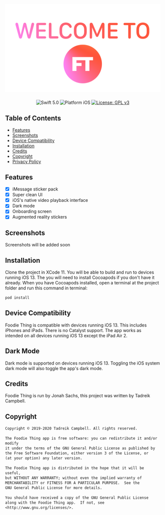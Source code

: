 ![Foodie Thing](Welcome.png)
==========

<p align="center">
<img src="https://img.shields.io/badge/Swift-5.0-orange.svg" alt="Swift 5.0"/>
<img src="https://img.shields.io/badge/platform-iOS-lightgrey.svg" alt="Platform iOS"/>
<a href="/LICENSE">
<img src="https://img.shields.io/badge/License-GPLv3-blue.svg" alt="License: GPL v3"/>
</a>
</p>



## Table of Contents

- [Features](#features)
- [Screenshots](#screenshots)
- [Device Compatibility](#device-compatibility)
- [Installation](#installation)
- [Credits](#credits)
- [Copyright](#copyright)
- [Privacy Policy](privacy_policy.md)

## Features

- [x] iMessage sticker pack
- [x] Super clean UI
- [x] iOS's native video playback interface
- [x] Dark mode
- [x] Onboarding screen
- [x] Augmented reality stickers

## Screenshots

Screenshots will be added soon


## Installation

Clone the project in XCode 11. You will be able to build and run to devices running iOS 13. 
The you will need to install Cocoapods if you don't have it already. When you have Cocoapods installed, open a terminal at the project folder and run this command in terminal:
```ruby
pod install
```


## Device Compatibility

Foodie Thing is compatible with devices running iOS 13. This includes iPhones and iPads. There is no Catalyst support. 
The app works as intended on all devices running iOS 13 except the iPad Air 2.


## Dark Mode

Dark mode is supported on devices running iOS 13. Toggling the iOS system dark mode will also toggle the app's dark mode.


## Credits

Foodie Thing is run by Jonah Sachs, this project was written by Tadreik Campbell.

## Copyright

    Copyright © 2019-2020 Tadreik Campbell. All rights reserved.

    The Foodie Thing app is free software: you can redistribute it and/or modify
    it under the terms of the GNU General Public License as published by
    the Free Software Foundation, either version 3 of the License, or
    (at your option) any later version.

    The Foodie Thing app is distributed in the hope that it will be useful,
    but WITHOUT ANY WARRANTY; without even the implied warranty of
    MERCHANTABILITY or FITNESS FOR A PARTICULAR PURPOSE.  See the
    GNU General Public License for more details.

    You should have received a copy of the GNU General Public License
    along with the Foodie Thing app.  If not, see <http://www.gnu.org/licenses/>.



